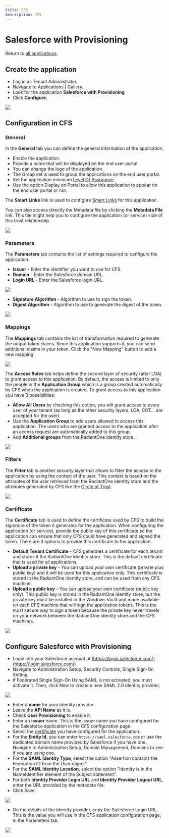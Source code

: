```yaml
---
title: CFS
description: CFS
---
```


Salesforce with Provisioning
============================

Return to [all applications](../docs/configuration/applications.html).

Create the application
----------------------

*   Log in as Tenant Administrator.
*   Navigate to Applications | Gallery.
*   Look for the application **Salesforce with Provisioning**
*   Click **Configure**.

![](media/salesforce-prov-configure.png)

Configuration in CFS
--------------------

### General

In the **General** tab you can define the general information of the application.

*   Enable the application.
*   Provide a name that will be displayed on the end user portal.
*   You can change the logo of the application.
*   The Group set is used to group the applications on the end user portal.
*   Set the application minimum [Level Of Assurance](../docs/getting-started/concepts.html#level-of-assurance).
*   Use the option Display on Portal to allow this application to appear on the end user portal or not.

The **Smart Links** link is used to configure [Smart Links](../docs/configuration/smartlinks.html) for this application.

You can also access directly the Metadata file by clicking the **Metadata File** link. This file might help you to configure the application (or service) side of this trust relationship.

![](media/salesforce-prov-tab-general.png)

### Parameters

The **Parameters** tab contains the list of settings required to configure the application.

*   **Issuer** - Enter the identifier you want to use for CFS.
*   **Domain** - Enter the Salesforce domain URL.
*   **Login URL** - Enter the Salesforce login URL.

![](media/salesforce-prov-tab-parameters.png)

*   **Signature Algorithm** - Algorithm to use to sign the token.
*   **Digest Algorithm** - Algorithm to use to generate the digest of the token.

![](media/algorithms.png)

### Mappings

The **Mappings** tab contains the list of transformation required to generate the output token claims. Since this application supports it, you can send additional claims in your token. Click the "New Mapping" button to add a new mapping.

![](media/salesforce-prov-tab-mappings.png)

The **Access Rules** tab helps define the second layer of security (after LOA) to grant access to this application. By default, the access is limited to only the people in the **Application Group** which is a group created automatically by CFS when the application is created. To grant access to this application you have 3 possibilities:

*   **Allow All Users** by checking this option, you will grant access to every user of your tenant (as long as the other security layers, LOA, COT... are accepted for the user).
*   Use the **Application Group** to add users allowed to access this application. The users who are granted access to the application after an access request are automatically added to this group.
*   Add **Additional groups** from the RadiantOne identity store.

![](media/salesforce-prov-tab-access-rules.png)

### Filters

The **Filter** tab is another security layer that allows to filter the access to the application by using the context of the user. This context is based on the attributes of the user retrieved from the RadiantOne identity store and the attributes generated by CFS like the [Circle of Trust](../docs/getting-started/concepts.html#circle-of-trust).

![](media/salesforce-prov-tab-filter.png)

### Certificate

The **Certificate** tab is used to define the certificate used by CFS to build the signature of the token it generates for the application. When configuring the application (or service), provide the public key of this certificate so the application can ensure that only CFS could have generated and signed the token. There are 3 options to provide this certificate to the application.

*   **Default Tenant Certificate** - CFS generates a certificate for each tenant and stores it the RadiantOne identity store. This is the default certificate that is used for all applications.
*   **Upload a private key** - You can upload your own certificate (private plus public key) and it will be used for this application only. This certificate is stored in the RadiantOne identity store, and can be used from any CFS machine.
*   **Upload a public key** - You can upload your own certificate (public key only). This public key is stored in the RadiantOne identity store, but the private key must be installed in the Windows Vault and made available on each CFS machine that will sign the application tokens. This is the most secure way to sign a token because the private key never travels on your network between the RadiantOne identity store and the CFS machines.

![](media/salesforce-prov-tab-certificate.png)

Configure Salesforce with Provisioning
--------------------------------------

*   Login into your Salesforce account at [https://login.salesforce.com/](https://login.salesforce.com/)
*   Navigate to Administration Setup, Security Controls, Single Sign-On Setting
*   If Federated Single Sign-On Using SAML is not activated, you must activate it. Then, click New to create a new SAML 2.0 identity provider.

![](media/salesforce-prov-1-new.png)

*   Enter a **name** for your identity provider.
*   Leave the **API Name** as it is.
*   Check **User Provisioning** to enable it.
*   Enter an **issuer** name. This is the issuer name you have configured for the Salesforce application in the CFS configuration page.
*   Select the [certificate](#certificate) you have configured for the application.
*   For the **Entity Id**, you can enter `https://saml.salesforce.com` or use the dedicated domain name provided by Salesforce if you have one. Navigate to Administration Setup, Domain Management, Domains to see if you are using one.
*   For the **SAML Identity Type**, select the option "Assertion contains the Federation ID from the User object".
*   For the **SAML Identity Location**, select the option "Identity is in the NameIdentifier element of the Subject statement".
*   For both **Identity Provider Login URL** and **Identity Provider Logout URL**, enter the URL provided by the metadata file.
*   Click Save.

![](media/salesforce-prov-2-configuration.png)

*   On the details of the identity provider, copy the Salesforce Login URL. This is the value you will use in the CFS application configuration page, in the Parameters tab.

![](media/salesforce-prov-3-result.png)